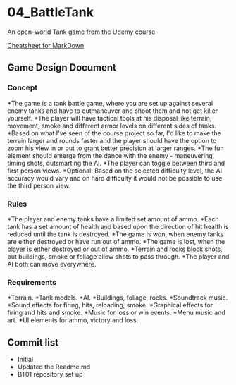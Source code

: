 # 04_BattleTank
An open-world Tank game from the Udemy course

[Cheatsheet for MarkDown](https://github.com/adam-p/markdown-here/wiki/Markdown-Cheatsheet)

## Game Design Document
### Concept
*The game is a tank battle game, where you are set up against several enemy tanks and have to outmaneuver and shoot them and not get killer yourself.
*The player will have tactical tools at his disposal like terrain, movement, smoke and different armor levels on different sides of tanks.
*Based on what I've seen of the course project so far, I'd like to make the terrain larger and rounds faster and the player should have the option to zoom his view in or out to grant better precision at larger ranges.
*The fun element should emerge from the dance with the enemy - maneuvering, timing shots, outsmarting the AI.
*The player can toggle between third and first person views.
*Optional: Based on the selected difficulty level, the AI accuracy would vary and on hard difficulty it would not be possible to use the third person view.

### Rules
*The player and enemy tanks have a limited set amount of ammo.
*Each tank has a set amount of health and based upon the direction of hit health is reduced until the tank is destroyed.
*The game is won, when enemy tanks are either destroyed or have run out of ammo.
*The game is lost, when the player is either destroyed or out of ammo.
*Terrain and rocks block shots, but buildings, smoke or foliage allow shots to pass through.
*The player and AI both can move everywhere.

### Requirements
*Terrain.
*Tank models.
*AI.
*Buildings, foliage, rocks.
*Soundtrack music.
*Sound effects for firing, hits, reloading, smoke.
*Graphical effects for firing and hits and smoke.
*Music for loss or win events.
*Menu music and art.
*UI elements for ammo, victory and loss.

## Commit list
* Initial
* Updated the Readme.md
* BT01 repository set up